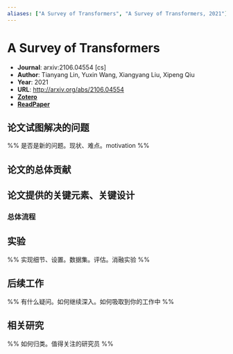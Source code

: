 ```yaml
---
aliases: ["A Survey of Transformers", "A Survey of Transformers, 2021"]
---
```

# A Survey of Transformers

- **Journal**: arxiv:2106.04554 [cs]
- **Author**: Tianyang Lin, Yuxin Wang, Xiangyang Liu, Xipeng Qiu
- **Year**: 2021
- **URL**: http://arxiv.org/abs/2106.04554
- [**Zotero**](zotero://select/items/@2021SurveyTransformersLin)
- [**ReadPaper**](https://readpaper.com/pdf-annotate/note?pdfId=4558257134580539393&noteId=1672119028753191936)

## 论文试图解决的问题

%% 是否是新的问题。现状、难点。motivation %%

## 论文的总体贡献

## 论文提供的关键元素、关键设计

### 总体流程

## 实验

%% 实现细节、设置。数据集。评估。消融实验 %%

## 后续工作

%% 有什么疑问。如何继续深入。如何吸取到你的工作中 %%

## 相关研究

%% 如何归类。值得关注的研究员 %%
